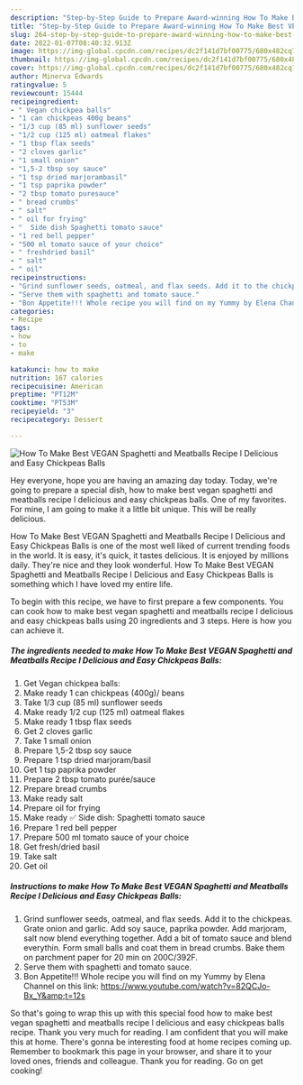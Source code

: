 ```yaml
---
description: "Step-by-Step Guide to Prepare Award-winning How To Make Best VEGAN Spaghetti and Meatballs Recipe l Delicious and Easy Chickpeas Balls"
title: "Step-by-Step Guide to Prepare Award-winning How To Make Best VEGAN Spaghetti and Meatballs Recipe l Delicious and Easy Chickpeas Balls"
slug: 264-step-by-step-guide-to-prepare-award-winning-how-to-make-best-vegan-spaghetti-and-meatballs-recipe-l-delicious-and-easy-chickpeas-balls
date: 2022-01-07T08:40:32.913Z
image: https://img-global.cpcdn.com/recipes/dc2f141d7bf00775/680x482cq70/how-to-make-best-vegan-spaghetti-and-meatballs-recipe-l-delicious-and-easy-chickpeas-balls-recipe-main-photo.jpg
thumbnail: https://img-global.cpcdn.com/recipes/dc2f141d7bf00775/680x482cq70/how-to-make-best-vegan-spaghetti-and-meatballs-recipe-l-delicious-and-easy-chickpeas-balls-recipe-main-photo.jpg
cover: https://img-global.cpcdn.com/recipes/dc2f141d7bf00775/680x482cq70/how-to-make-best-vegan-spaghetti-and-meatballs-recipe-l-delicious-and-easy-chickpeas-balls-recipe-main-photo.jpg
author: Minerva Edwards
ratingvalue: 5
reviewcount: 15444
recipeingredient:
- " Vegan chickpea balls"
- "1 can chickpeas 400g beans"
- "1/3 cup (85 ml) sunflower seeds"
- "1/2 cup (125 ml) oatmeal flakes"
- "1 tbsp flax seeds"
- "2 cloves garlic"
- "1 small onion"
- "1,5-2 tbsp soy sauce"
- "1 tsp dried marjorambasil"
- "1 tsp paprika powder"
- "2 tbsp tomato puresauce"
- " bread crumbs"
- " salt"
- " oil for frying"
- "  Side dish Spaghetti tomato sauce"
- "1 red bell pepper"
- "500 ml tomato sauce of your choice"
- " freshdried basil"
- " salt"
- " oil"
recipeinstructions:
- "Grind sunflower seeds, oatmeal, and flax seeds. Add it to the chickpeas. Grate onion and garlic. Add soy sauce, paprika powder. Add marjoram, salt now blend everything together. Add a bit of tomato sauce and blend everythin. Form small balls and coat them in bread crumbs. Bake them on parchment paper for 20 min on 200C/392F."
- "Serve them with spaghetti and tomato sauce."
- "Bon Appetite!!! Whole recipe you will find on my Yummy by Elena Channel on this link: https://www.youtube.com/watch?v=82QCJo-Bx_Y&amp;t=12s"
categories:
- Recipe
tags:
- how
- to
- make

katakunci: how to make 
nutrition: 167 calories
recipecuisine: American
preptime: "PT12M"
cooktime: "PT53M"
recipeyield: "3"
recipecategory: Dessert

---
```



![How To Make Best VEGAN Spaghetti and Meatballs Recipe l Delicious and Easy Chickpeas Balls](https://img-global.cpcdn.com/recipes/dc2f141d7bf00775/680x482cq70/how-to-make-best-vegan-spaghetti-and-meatballs-recipe-l-delicious-and-easy-chickpeas-balls-recipe-main-photo.jpg)

Hey everyone, hope you are having an amazing day today. Today, we're going to prepare a special dish, how to make best vegan spaghetti and meatballs recipe l delicious and easy chickpeas balls. One of my favorites. For mine, I am going to make it a little bit unique. This will be really delicious.



How To Make Best VEGAN Spaghetti and Meatballs Recipe l Delicious and Easy Chickpeas Balls is one of the most well liked of current trending foods in the world. It is easy, it's quick, it tastes delicious. It is enjoyed by millions daily. They're nice and they look wonderful. How To Make Best VEGAN Spaghetti and Meatballs Recipe l Delicious and Easy Chickpeas Balls is something which I have loved my entire life.


To begin with this recipe, we have to first prepare a few components. You can cook how to make best vegan spaghetti and meatballs recipe l delicious and easy chickpeas balls using 20 ingredients and 3 steps. Here is how you can achieve it.

<!--inarticleads1-->

##### The ingredients needed to make How To Make Best VEGAN Spaghetti and Meatballs Recipe l Delicious and Easy Chickpeas Balls:

1. Get  Vegan chickpea balls:
1. Make ready 1 can chickpeas (400g)/ beans
1. Take 1/3 cup (85 ml) sunflower seeds
1. Make ready 1/2 cup (125 ml) oatmeal flakes
1. Make ready 1 tbsp flax seeds
1. Get 2 cloves garlic
1. Take 1 small onion
1. Prepare 1,5-2 tbsp soy sauce
1. Prepare 1 tsp dried marjoram/basil
1. Get 1 tsp paprika powder
1. Prepare 2 tbsp tomato purée/sauce
1. Prepare  bread crumbs
1. Make ready  salt
1. Prepare  oil for frying
1. Make ready  ✅ Side dish: Spaghetti tomato sauce
1. Prepare 1 red bell pepper
1. Prepare 500 ml tomato sauce of your choice
1. Get  fresh/dried basil
1. Take  salt
1. Get  oil




<!--inarticleads2-->

##### Instructions to make How To Make Best VEGAN Spaghetti and Meatballs Recipe l Delicious and Easy Chickpeas Balls:

1. Grind sunflower seeds, oatmeal, and flax seeds. Add it to the chickpeas. Grate onion and garlic. Add soy sauce, paprika powder. Add marjoram, salt now blend everything together. Add a bit of tomato sauce and blend everythin. Form small balls and coat them in bread crumbs. Bake them on parchment paper for 20 min on 200C/392F.
1. Serve them with spaghetti and tomato sauce.
1. Bon Appetite!!! Whole recipe you will find on my Yummy by Elena Channel on this link: https://www.youtube.com/watch?v=82QCJo-Bx_Y&amp;t=12s




So that's going to wrap this up with this special food how to make best vegan spaghetti and meatballs recipe l delicious and easy chickpeas balls recipe. Thank you very much for reading. I am confident that you will make this at home. There's gonna be interesting food at home recipes coming up. Remember to bookmark this page in your browser, and share it to your loved ones, friends and colleague. Thank you for reading. Go on get cooking!
